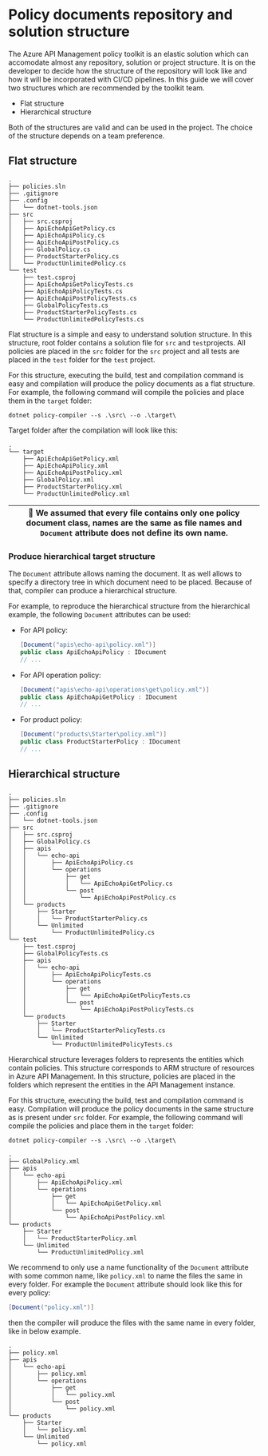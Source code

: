 # Policy documents repository and solution structure

The Azure API Management policy toolkit is an elastic solution which can accomodate almost any repository, solution or
project structure. It is on the developer to decide how the structure of the repository will look like and how it will
be incorporated with CI/CD pipelines. In this guide we will cover two structures which are recommended by the toolkit
team.

* Flat structure
* Hierarchical structure

Both of the structures are valid and can be used in the project. The choice of the structure depends on a team
preference.

## Flat structure

```
.
├── policies.sln
├── .gitignore
├── .config
│   └── dotnet-tools.json
├── src
│   ├── src.csproj
│   ├── ApiEchoApiGetPolicy.cs
│   ├── ApiEchoApiPolicy.cs
│   ├── ApiEchoApiPostPolicy.cs
│   ├── GlobalPolicy.cs
│   ├── ProductStarterPolicy.cs
│   └── ProductUnlimitedPolicy.cs
└── test 
    ├── test.csproj
    ├── ApiEchoApiGetPolicyTests.cs
    ├── ApiEchoApiPolicyTests.cs
    ├── ApiEchoApiPostPolicyTests.cs
    ├── GlobalPolicyTests.cs
    ├── ProductStarterPolicyTests.cs
    └── ProductUnlimitedPolicyTests.cs
```

Flat structure is a simple and easy to understand solution structure. In this structure, root folder contains a solution
file for `src` and `test`projects. All policies are placed in the `src` folder for the `src` project and all tests are
placed in the `test` folder for the `test` project.

For this structure, executing the build, test and compilation command is easy and compilation will produce the policy
documents as a flat structure. For example, the following command will compile the policies and place them in
the `target` folder:

```shell
dotnet policy-compiler --s .\src\ --o .\target\
```

Target folder after the compilation will look like this:

```
.
└── target
    ├── ApiEchoApiGetPolicy.xml
    ├── ApiEchoApiPolicy.xml
    ├── ApiEchoApiPostPolicy.xml
    ├── GlobalPolicy.xml
    ├── ProductStarterPolicy.xml
    └── ProductUnlimitedPolicy.xml
```

| :page_facing_up: We assumed that every file contains only one policy document class, names are the same as file names and `Document` attribute does not define its own name. |
|------------------------------------------------------------------------------------------------------------------------------------------------------------------------------|

### Produce hierarchical target structure

The `Document` attribute allows naming the document. It as well allows to specify a directory tree in which document
need to be placed. Because of that, compiler can produce a hierarchical structure.

For example, to reproduce the hierarchical structure from the hierarchical example, the following `Document` attributes
can be used:

* For API policy:
    ```csharp
    [Document("apis\echo-api\policy.xml")]
    public class ApiEchoApiPolicy : IDocument 
    // ...
    ```
* For API operation policy:
    ```csharp
    [Document("apis\echo-api\operations\get\policy.xml")]
    public class ApiEchoApiGetPolicy : IDocument 
    // ...
    ```
* For product policy:
    ```csharp
    [Document("products\Starter\policy.xml")]
    public class ProductStarterPolicy : IDocument 
    // ...
    ```

## Hierarchical structure

```
.
├── policies.sln
├── .gitignore
├── .config
│   └── dotnet-tools.json
├── src
│   ├── src.csproj
│   ├── GlobalPolicy.cs
│   ├── apis
│   │   └── echo-api
│   │       ├── ApiEchoApiPolicy.cs
│   │       └── operations
│   │           ├── get
│   │           │   └── ApiEchoApiGetPolicy.cs
│   │           └── post
│   │               └── ApiEchoApiPostPolicy.cs
│   └── products
│       ├── Starter
│       │   └── ProductStarterPolicy.cs
│       └── Unlimited
│           └── ProductUnlimitedPolicy.cs
└── test
    ├── test.csproj
    ├── GlobalPolicyTests.cs
    ├── apis
    │   └── echo-api
    │       ├── ApiEchoApiPolicyTests.cs
    │       └── operations
    │           ├── get
    │           │   └── ApiEchoApiGetPolicyTests.cs
    │           └── post
    │               └── ApiEchoApiPostPolicyTests.cs
    └── products
        ├── Starter
        │   └── ProductStarterPolicyTests.cs
        └── Unlimited
            └── ProductUnlimitedPolicyTests.cs
```

Hierarchical structure leverages folders to represents the entities which contain policies. This structure corresponds
to ARM structure of resources in Azure API Management. In this structure, policies are placed in the folders which
represent the entities in the API Management instance.

For this structure, executing the build, test and compilation command is easy. Compilation will produce the policy
documents in the same structure as is present under `src` folder. For example, the following command will compile the
policies and place them in the `target` folder:

```shell
dotnet policy-compiler --s .\src\ --o .\target\
```

```
.
├── GlobalPolicy.xml
├── apis
│   └── echo-api
│       ├── ApiEchoApiPolicy.xml
│       └── operations
│           ├── get
│           │   └── ApiEchoApiGetPolicy.xml
│           └── post
│               └── ApiEchoApiPostPolicy.xml
└── products
    ├── Starter
    │   └── ProductStarterPolicy.xml
    └── Unlimited
        └── ProductUnlimitedPolicy.xml
```

We recommend to only use a name functionality of the `Document` attribute with some common name, like `policy.xml` to
name the files the same in every folder. For example the `Document` attribute should look like this for every policy:

```csharp
[Document("policy.xml")]
```

then the compiler will produce the files with the same name in every folder, like in below example.

```
.
├── policy.xml
├── apis
│   └── echo-api
│       ├── policy.xml
│       └── operations
│           ├── get
│           │   └── policy.xml
│           └── post
│               └── policy.xml
└── products
    ├── Starter
    │   └── policy.xml
    └── Unlimited
        └── policy.xml
```

